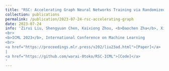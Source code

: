 ```yaml
---
title: "RSC: Accelerating Graph Neural Networks Training via Randomized Sparse Computations"
collection: publications
permalink: /publication/2023-07-24-rsc-accelerating-graph
date: 2023-07-24
info: 'Zirui Liu, Shengyuan Chen, Kaixiong Zhou, <b>Daochen Zha</b>, Xiao Huang, Xia Hu
<br>
<b>ICML 2023</b>, International Conference on Machine Learning
<br>
<a href="https://proceedings.mlr.press/v202/liu23ad.html">[Paper]</a>
|
<a href="https://github.com/warai-0toko/RSC-ICML">[Code]</a>
'
---
```

